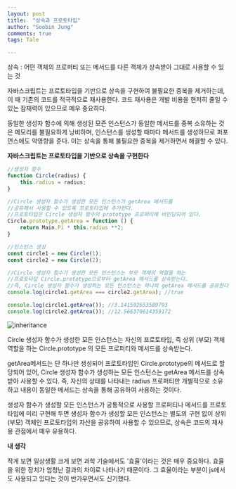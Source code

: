 ```yaml
---
layout: post
title:  "상속과 프로토타입"
author: "Soobin Jung"
comments: true
tags: Tale

---
```


상속 : 어떤 객체의 프로퍼티 또는 메서드를 다른 객체가 상속받아 그대로 사용할 수 있는 것

자바스크립트는 프로토타입을 기반으로 상속을 구현하여 불필요한 중복을 제거하는데, 이 때 기존의 코드를 적극적으로 재사용한다. 코드 재사용은 개발 비용을 현저히 줄일 수 있는 잠재력이 있으므로 메우 중요하다. 

동일한 생성자 함수에 의해 생성된 모즌 인스턴스가 동일한 메서드를 중복 소유하는 것은 메모리를 불필요하게 낭비하며, 인스턴스를 생성할 때마다 메서드를 생성하므로 퍼포먼스에도 악영향을 준다. 이는 상속을 통해 불필요한 중복을 제거하면서 해결할 수 있다. 

**자바스크립트는 프로토타입을 기반으로 상속을 구현한다**

```javascript
//생성자 함수
function Circle(radius) {
	this.radius = radius;
}

//Circle 생성자 함수가 생성한 모든 인스턴스가 getArea 메서드를 
//공유해서 사용할 수 있도록 프로토타입에 추가한다.
//프로토타입은 Circle 생성자 함수의 prototype 프로퍼티에 바인딩되어 있다.
Circle.prototype.getArea = function () {
	return Main.Pi * this.radius **2;
}

//인스턴스 생성
const circle1 = new Circle(1);
const circle2 = new Circle(2);

//Circle 생성자 함수가 생성한 모든 인스턴스는 부모 객체의 역할을 하는
//프로토타입 Circle.prototype으로부터 getArea 메서드를 상속받는다.
//즉, Circle 생성자 함수가 생성하는 모든 인스턴스는 하나의 getArea 메서드를 공유한다. 
console.log(circle1.getArea === circle2.getArea); //true

console.log(circle1.getArea()); //3.141592653589793
console.log(circle2.getArea()); //12.566370614359172
```



 ![inheritance](https://SoobinJung1013.github.io/images/inheritance.jpg)



Circle 생성자 함수가 생성한 모든 인스턴스는 자신의 프로토타입, 즉 상위 (부모) 객체 역할을 하는 Circle.prototype 의 모든 프로퍼티와 메서드를 상속받는다. 

getArea메서드는 단 하나만 생성되어 프로토타입인 Circle.prototype의 메서드로 할당되어 있어, Circle 생성자 함수가 생성하는 모든 인스턴스는 getArea 메서드를 상속받아 사용할 수 있다. 즉, 자신의 상태를 나타내는 radius  프로퍼티만 개별적으로 소유하고 내용이 동일한 메서드는 상속을 통해 공유하여 사용하는 것이다.

생성자 함수가 생성할 모든 인스턴스가 공통적으로 사용할 프로퍼티나 메서드를 프로토타입에 미리 구현해 두면 생성자 함수가 생성할 모든 인스턴스는 별도의 구현 없이 상위 (부모) 객체인 프로토타입의 자산을 공유하여 사용할 수 있으므로, 상속은 코드의 재사용 관점에서 매우 유용하다. 



**내 생각**

작게 보면 일상생활 크게 보면 과학 기술에서도 '효율'이라는 것은 매우 중요하다. 효율을 위한 장치가 엄청난 결과의 차이로 나타나기 때문이다. 그 효율이라는 부분이 js에서도 사용되고 있다는 것이 반가우면서도 신기했다.  